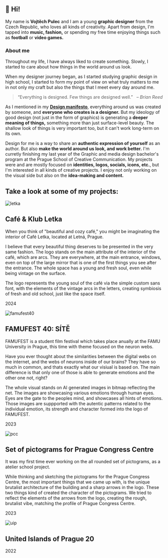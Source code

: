## 👋 Hi!

My name is **Vojtěch Pulec** and I am a young **graphic designer** from the Czech Republic, who loves all kinds of creativity. Apart from design, I'm tapped into **music, fashion,** or spending my free time enjoying things such as **football** or **video games.**


### About me
Throughout my life, I have always liked to create something. Slowly, I started to care about how things in the world around us look. 

When my designer journey began, as I started studying graphic design in high school, I started to form my point of view on what truly matters to me in not only my craft but also the things that I meet every day around me.

> “Everything is designed. Few things are designed well.” 
  – *Brian Reed*

As I mentioned in my **[Design manifesto](https://github.com/vojtechpulec/english-for-designers/blob/main/01-design-manifesto/index.md)**, everything around us was created by someone, and **everyone who creates is a designer.** But my ideology of good design (not just in the form of graphics) is generating a **deeper meaning of things,** something more than just surface-level beauty. The shallow look of things is very important too, but it can't work long-term on its own.

Design for me is a way to share an **authentic expression of yourself** as an author. But also **make the world around us look, and work better.** I'm curretly finishing my last year of the Graphic and media design bachelor's program at the Prague School of Creative Communication. My projects were and are mostly focused on **identities, logos, socials, icons, etc.**, but I'm interested in all kinds of creative projects. I enjoy not only working on the visual side but also on the **idea-making and content.** 



## Take a look at some of my projects:


![letka](https://github.com/user-attachments/assets/ee8d5542-1bdd-4592-9042-027f16755456)
## Café & Klub Letka
When you think of "beautiful and cozy café," you might be imaginating the interior of Café Letka, located at Letná, Prague.

I believe that every beautiful thing deserves to be presented in the very same fashion. The logo stands on the main attribute of the interior of the café, which are arcs. They are everywhere, at the main entrance, windows, even on top of the large mirror that is one of the first things you see after the entrance. The whole space has a young and fresh soul, even while being vintage on the surface.

The logo represents the young soul of the café via the simple custom sans font, with the elements of the vintage arcs in the letters, creating symbiosis of fresh and old school, just like the space itself.

2024


![famufest40](https://github.com/user-attachments/assets/64866c90-e4df-4c4b-8962-7901f3373adf)
## FAMUFEST 40: SÍTĚ
FAMUFEST is a student film festival which takes place anually at the FAMU University in Prague, this time with theme focused on the neuron webs.

Have you ever thought about the similarities between the digital webs on the internet, and the webs of neurons inside of our brains? They have so much in common, and thats exactly what our visiual is based on. The main difference is that only one of those is able to generate emotions and the other one not, right? 

The whole visual stands on AI generated images in bitmap reflecting the net. The images are showcasing various emotions through human eyes. Eyes are the gate to the peoples mind, and showcases all hints of emotions. Those images are suppported  with the autentic patterns related to the individual emotion, its strength and character formed into the logo of FAMUFEST.

2023


![pcc](https://github.com/user-attachments/assets/03b20480-51a5-4f7a-a72a-7129af80452f)
## Set of pictograms for Prague Congress Centre
It was my first time ever working on the all rounded set of pictograms, as a atelier school project.

While thinking and sketching the pictograms for the Prague Congress Centre, the most important things that we came up with, is the unique brutalist architecture of the building and a sharp arrows in the logo. These two things kind of created the character of the pictograms. We tried to reflect the elements of the arrows from the logo, creating the rough, brutalist vibe, matching the profile of Prague Congress Centre. 

2023

![uip](https://github.com/user-attachments/assets/f0fcf48e-a282-4725-ac02-e93c69bb3f5f)
## United Islands of Prague 20

2022
